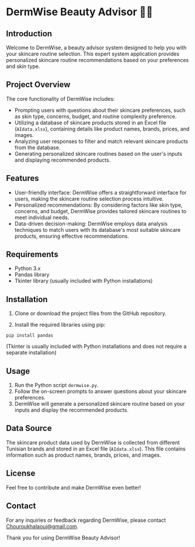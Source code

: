 # DermWise Beauty Advisor 💆‍♀️

## Introduction
Welcome to DermWise, a beauty advisor system designed to help you with your skincare routine selection. This expert system application provides personalized skincare routine recommendations based on your preferences and skin type.

## Project Overview
The core functionality of DermWise includes:
- Prompting users with questions about their skincare preferences, such as skin type, concerns, budget, and routine complexity preference.
- Utilizing a database of skincare products stored in an Excel file (`AIdata.xlsx`), containing details like product names, brands, prices, and images.
- Analyzing user responses to filter and match relevant skincare products from the database.
- Generating personalized skincare routines based on the user's inputs and displaying recommended products.

## Features
- User-friendly interface: DermWise offers a straightforward interface for users, making the skincare routine selection process intuitive.
- Personalized recommendations: By considering factors like skin type, concerns, and budget, DermWise provides tailored skincare routines to meet individual needs.
- Data-driven decision-making: DermWise employs data analysis techniques to match users with its database's most suitable skincare products, ensuring effective recommendations.

## Requirements
- Python 3.x
- Pandas library
- Tkinter library (usually included with Python installations)

## Installation

1. Clone or download the project files from the GitHub repository.

2. Install the required libraries using pip:

```
pip install pandas
```


(Tkinter is usually included with Python installations and does not require a separate installation)

## Usage
1. Run the Python script `dermwise.py`.
2. Follow the on-screen prompts to answer questions about your skincare preferences.
3. DermWise will generate a personalized skincare routine based on your inputs and display the recommended products.

## Data Source
 The skincare product data used by DermWise is collected from different Tunisian brands and stored in an Excel file (`AIdata.xlsx`). This file contains information such as product names, brands, prices, and images.  


## License

Feel free to contribute and make DermWise even better!
## Contact
For any inquiries or feedback regarding DermWise, please contact Chouroukhalaoui@gmail.com.

Thank you for using DermWise Beauty Advisor!
